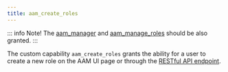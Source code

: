 ```yaml
---
title: aam_create_roles
---
```


::: info Note!
The [aam_manager](/plugin/advanced-access-manager/capability/aam_manager) and [aam_manage_roles](/plugin/advanced-access-manager/capability/aam_manage_roles) should be also granted.
:::

The custom capability `aam_create_roles` grants the ability for a user to create a new role on the AAM UI page or through the [RESTful API endpoint](/advanced/restful/role).
